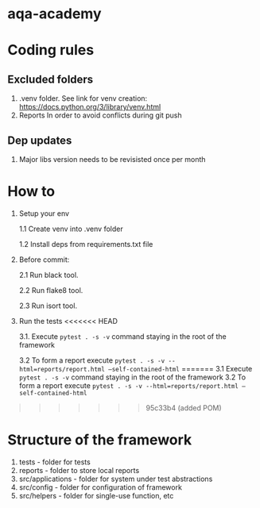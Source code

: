 # aqa-academy

# Coding rules
## Excluded folders
1. .venv folder. 
See link for venv creation: https://docs.python.org/3/library/venv.html
2. Reports 
In order to avoid conflicts during git push

## Dep updates
1. Major libs version needs to be revisisted once per month

# How to
1. Setup your env

    1.1 Create venv into .venv folder

    1.2 Install deps from requirements.txt file

2. Before commit: 

    2.1 Run black tool. 

    2.2 Run flake8 tool.

    2.3 Run isort tool.

3. Run the tests
<<<<<<< HEAD

    3.1. Execute `pytest . -s -v` command staying in the root of the framework

    3.2 To form a report execute `pytest . -s -v --html=reports/report.html —self-contained-html`
=======
3.1 Execute `pytest . -s -v` command staying in the root of the framework
3.2 To form a report execute `pytest . -s -v --html=reports/report.html —self-contained-html`
>>>>>>> 95c33b4 (added POM)

# Structure of the framework
1. tests - folder for tests
2. reports - folder to store local reports
3. src/applications - folder for system under test abstractions
4. src/config - folder for configuration of framework
5. src/helpers - folder for single-use function, etc
